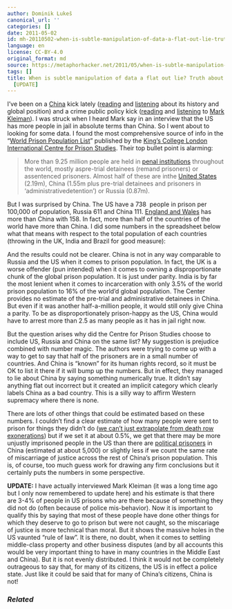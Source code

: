 ```yaml
---
author: Dominik Lukeš
canonical_url: ''
categories: []
date: 2011-05-02
id: mh-20110502-when-is-subtle-manipulation-of-data-a-flat-out-lie-truth-about-chinese-prisons-update
language: en
license: CC-BY-4.0
original_format: md
source: https://metaphorhacker.net/2011/05/when-is-subtle-manipulation-of-data-a-flat-out-lie-truth-about-chinese-prisons
tags: []
title: When is subtle manipulation of data a flat out lie? Truth about Chinese prisons
  [UPDATE]
---
```


I’ve been on a [China](http://en.wikipedia.org/wiki/China "China") kick lately ([reading](http://www.amazon.co.uk/China-History-John-Keay/dp/0007221789/) and [listening](http://www.chinahistorypodcast.com) about its history and global position) and a crime public policy kick ([reading](http://www.amazon.co.uk/When-Brute-Force-Fails-Punishment/dp/0691148643) and [listening](http://podcast.oid.ucla.edu/courses/2009-2010/2010winter/pp10a-1/podcast.xml) to [Mark Kleiman](http://en.wikipedia.org/wiki/Mark_A.R._Kleiman "Mark A.R. Kleiman")). I was struck when I heard Mark say in an interview that the US has more people in jail in absolute terms than China. So I went about to looking for some data. I found the most comprehensive source of info in the “[World Prison Population List](http://docs.google.com/viewer?a=v&q=cache:lzGQNLGCeZ0J:www.kcl.ac.uk/depsta/law/research/icps/downloads/world-prison-pop-seventh.pdf+chinese+prison+population&hl=en&gl=uk&pid=bl&srcid=ADGEESi8tLqSmM3bovvLsczZmFxd77uSek8aIbQTiiWsO14Y9ea0iMrb1RVVoclUbZ9wWTZq4i4f5XQwew_ehsS63rnVYyAG8yodlBOluLcRY3heNMf1jYkvOKpD--2NOypl1P30vuUC&sig=AHIEtbScQOPaOogNCd2X81PAVQhcUMRI9Q)” published by the [King’s College London](http://maps.google.com/maps?ll=51.5119444444,-0.116111111111&spn=0.01,0.01&q=51.5119444444,-0.116111111111%20(King%27s%20College%20London)&t=h "King's College London") [International Centre for Prison Studies](http://en.wikipedia.org/wiki/International_Centre_for_Prison_Studies "International Centre for Prison Studies"). Their top bullet point is alarming:

> More than 9.25 million people are held in [penal institutions](http://en.wikipedia.org/wiki/Prison "Prison") throughout the world, mostly aspre-trial detainees (remand prisoners) or assentenced prisoners. Almost half of these are inthe [United States](http://en.wikipedia.org/wiki/United_States "United States") (2.19m), China (1.55m plus pre-trial detainees and prisoners in ‘administrativedetention’) or Russia (0.87m).

But I was surprised by China. The US have a 738  people in prison per 100,000 of population, Russia 611 and China 111. [England and Wales](http://en.wikipedia.org/wiki/England_and_Wales "England and Wales") has more than China with 158. In fact, more than half of the countries of the world have more than China. I did some numbers in the spreadsheet below what that means with respect to the total population of each countries (throwing in the UK, India and Brazil for good measure):

And the results could not be clearer. China is not in any way comparable to Russia and the US when it comes to prison population. In fact, the UK is a worse offender (pun intended) when it comes to owning a disproportionate chunk of the global prison population. It is just under parity. India is by far the most lenient when it comes to incarceration with only 3.5% of the world prison population to 16% of the world’d global population. The Center provides no estimate of the pre-trial and administrative detainees in China. But even if it was another half-a-million people, it would still only give China a parity. To be as disproportionately prison-happy as the US, China would have to arrest more than 2.5 as many people as it has in jail right now.

But the question arises why did the Centre for Prison Studies choose to include US, Russia and China on the same list? My suggestion is prejudice combined with number magic. The authors were trying to come up with a way to get to say that half of the prisoners are in a small number of countries. And China is “known” for its human rights record, so it must be OK to list it there if it will bump up the numbers. But in effect, they managed to lie about China by saying something numerically true. It didn’t say anything flat out incorrect but it created an implicit category which clearly labels China as a bad country. This is a silly way to affirm Western supremacy where there is none.

There are lots of other things that could be estimated based on these numbers. I couldn’t find a clear estimate of how many people were sent to prison for things they didn’t do ([we can’t just extrapolate from death row exonerations](http://truthinjustice.org/exonerations-in-us.pdf)) but if we set it at about 0.5%, we get that there may be more unjustly imprisoned people in the US than there are [political prisoners](http://en.wikipedia.org/wiki/Political_prisoner "Political prisoner") in China (estimated at about 5,000) or slightly less if we count the same rate of miscarriage of justice across the rest of China’s prison population. This is, of course, too much guess work for drawing any firm conclusions but it certainly puts the numbers in some perspective.

**UPDATE:** I have actually interviewed Mark Kleiman (it was a long time ago but I only now remembered to update here) and his estimate is that there are 3-4% of people in US prisons who are there because of something they did not do (often because of police mis-behavior). Now it is important to qualify this by saying that most of these people have done other things for which they deserve to go to prison but were not caught, so the miscariage of justice is more technical than moral. But it shows the massive holes in the US vaunted “rule of law”. It is there, no doubt, when it comes to settling middle-class property and other business disputes (and by all accounts this would be very important thing to have in many countries in the Middle East and China). But it is not evenly distributed. I think it would not be completely outrageous to say that, for many of its citizens, the US is in effect a police state. Just like it could be said that for many of China’s citizens, China is not!

### *Related*